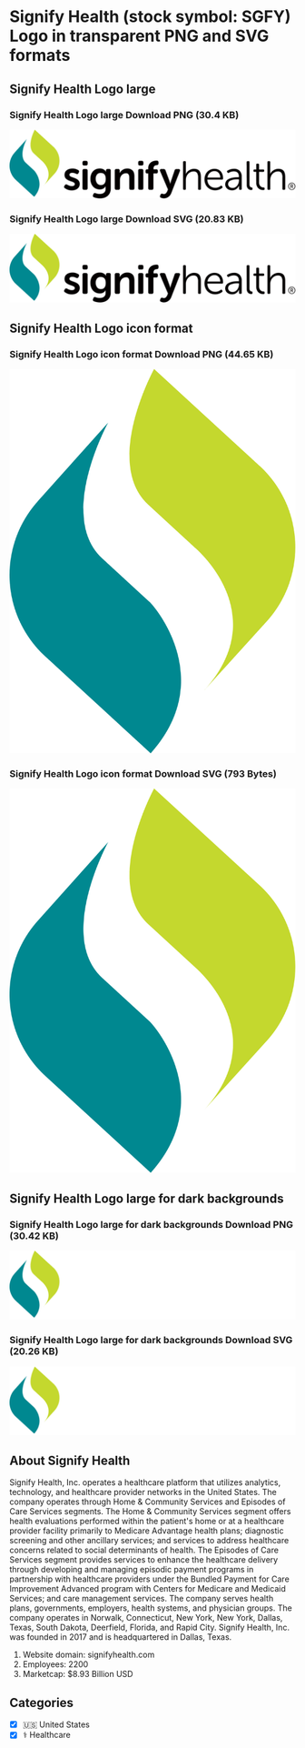# Signify Health (stock symbol: SGFY) Logo in transparent PNG and SVG formats

## Signify Health Logo large

### Signify Health Logo large Download PNG (30.4 KB)

![Signify Health Logo large Download PNG (30.4 KB)](/img/orig/SGFY_BIG-e1cd256b.png)

### Signify Health Logo large Download SVG (20.83 KB)

![Signify Health Logo large Download SVG (20.83 KB)](/img/orig/SGFY_BIG-874bb68b.svg)

## Signify Health Logo icon format

### Signify Health Logo icon format Download PNG (44.65 KB)

![Signify Health Logo icon format Download PNG (44.65 KB)](/img/orig/SGFY-5a42965f.png)

### Signify Health Logo icon format Download SVG (793 Bytes)

![Signify Health Logo icon format Download SVG (793 Bytes)](/img/orig/SGFY-d0f7dd8c.svg)

## Signify Health Logo large for dark backgrounds

### Signify Health Logo large for dark backgrounds Download PNG (30.42 KB)

![Signify Health Logo large for dark backgrounds Download PNG (30.42 KB)](/img/orig/SGFY_BIG.D-a7026ec6.png)

### Signify Health Logo large for dark backgrounds Download SVG (20.26 KB)

![Signify Health Logo large for dark backgrounds Download SVG (20.26 KB)](/img/orig/SGFY_BIG.D-60a94db1.svg)

## About Signify Health

Signify Health, Inc. operates a healthcare platform that utilizes analytics, technology, and healthcare provider networks in the United States. The company operates through Home & Community Services and Episodes of Care Services segments. The Home & Community Services segment offers health evaluations performed within the patient's home or at a healthcare provider facility primarily to Medicare Advantage health plans; diagnostic screening and other ancillary services; and services to address healthcare concerns related to social determinants of health. The Episodes of Care Services segment provides services to enhance the healthcare delivery through developing and managing episodic payment programs in partnership with healthcare providers under the Bundled Payment for Care Improvement Advanced program with Centers for Medicare and Medicaid Services; and care management services. The company serves health plans, governments, employers, health systems, and physician groups. The company operates in Norwalk, Connecticut, New York, New York, Dallas, Texas, South Dakota, Deerfield, Florida, and Rapid City. Signify Health, Inc. was founded in 2017 and is headquartered in Dallas, Texas.

1. Website domain: signifyhealth.com
2. Employees: 2200
3. Marketcap: $8.93 Billion USD


## Categories
- [x] 🇺🇸 United States
- [x] ⚕️ Healthcare

